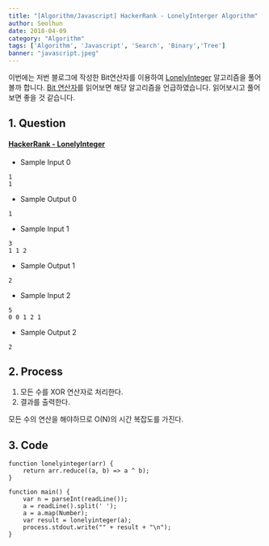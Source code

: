 ```yaml
---
title: "[Algorithm/Javascript] HackerRank - LonelyInterger Algorithm"
author: Seolhun
date: 2018-04-09
category: "Algorithm"
tags: ['Algorithm', 'Javascript', 'Search', 'Binary','Tree']
banner: "javascript.jpeg"
---
```

이번에는 저번 블로그에 작성한 Bit연산자를 이용하여 [LonelyInteger](https://www.hackerrank.com/challenges/lonely-integer/problem) 알고리즘을 풀어볼까 합니다.
[Bit 연산자](/posts/javascript/operators/20180405-js-bitwiseoperators/)를 읽어보면 해당 알고리즘을 언급하였습니다. 읽어보시고 풀어보면 좋을 것 같습니다.


## 1. Question
#### [HackerRank - LonelyInteger](https://www.hackerrank.com/challenges/lonely-integer/problem)
- Sample Input 0
```
1
1
```

- Sample Output 0
```
1
```

- Sample Input 1
```
3
1 1 2
```

- Sample Output 1
```
2
```

- Sample Input 2
```
5
0 0 1 2 1
```

- Sample Output 2
```
2
```

## 2. Process
1. 모든 수를 XOR 연산자로 처리한다.
2. 결과를 출력한다.

모든 수의 연산을 해야하므로 O(N)의 시간 복잡도를 가진다.

## 3. Code
```tsx
function lonelyinteger(arr) {
    return arr.reduce((a, b) => a ^ b);
}

function main() {
    var n = parseInt(readLine());
    a = readLine().split(' ');
    a = a.map(Number);
    var result = lonelyinteger(a);
    process.stdout.write("" + result + "\n");
}
```
